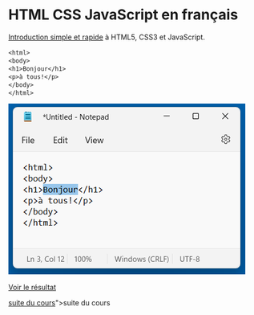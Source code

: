 # HTML CSS JavaScript en français

[Introduction simple et rapide](https://jeanmarclienher.github.io/htmlcssjavascript/index.html) à HTML5, CSS3 et JavaScript.

```
<html>
<body>
<h1>Bonjour</h1>
<p>à tous!</p>
</body>
</html>
```
![hello world](img/notepad.png)

[Voir le résultat](https://jeanmarclienher.github.io/htmlcssjavascript/html/exemple_001.html)

[suite du cours](https://jeanmarclienher.github.io/htmlcssjavascript/md/002/)">suite du cours</a></h3>
